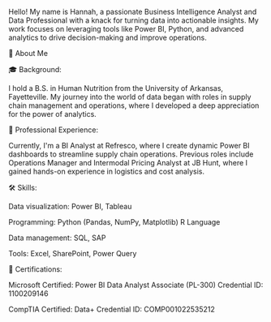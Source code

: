 Hello! My name is Hannah, a passionate Business Intelligence Analyst and Data Professional with a knack for turning data into actionable insights. 
My work focuses on leveraging tools like Power BI, Python, and advanced analytics to drive decision-making and improve operations.

🌟 About Me

🎓 Background:

I hold a B.S. in Human Nutrition from the University of Arkansas, Fayetteville. My journey into the world of data began with roles in supply chain management and operations, 
where I developed a deep appreciation for the power of analytics.

💼 Professional Experience:

Currently, I'm a BI Analyst at Refresco, where I create dynamic Power BI dashboards to streamline supply chain operations.
Previous roles include Operations Manager and Intermodal Pricing Analyst at JB Hunt, where I gained hands-on experience in logistics and cost analysis.

🛠️ Skills:

Data visualization: Power BI, Tableau

Programming: Python (Pandas, NumPy, Matplotlib) R Language

Data management: SQL, SAP

Tools: Excel, SharePoint, Power Query


📖 Certifications:

Microsoft Certified: Power BI Data Analyst Associate (PL-300)
Credential ID: 1100209146

CompTIA Certified: Data+
Credential ID: COMP001022535212
<!---
Hlhodges6563/Hlhodges6563 is a ✨ special ✨ repository because its `README.md` (this file) appears on your GitHub profile.
You can click the Preview link to take a look at your changes.
--->

